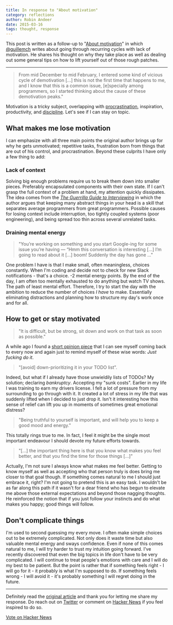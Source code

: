 ```yaml
---
title: In response to "About motivation"
category: reflections
author: Robin Andeer
date: 2015-03-16
tags: thought, response
---
```


This post is written as a follow-up to "[About motivation](http://mussol.org/2015/03/15/about-motivation/)" in which [@guillemch](https://twitter.com/guillemch) writes about going through recurring cycles with lack of motivation. He shares his thought on why they take place as well as dealing out some general tips on how to lift yourself out of those rough patches.

---

> From mid December to mid February, I entered some kind of vicious cycle of demotivation [...] this is not the first time that happens to me, and I know that this is a common issue, [e]specially among programmers, so I started thinking about the cause of these demotivation peaks."

Motivation is a tricky subject, overlapping with [procrastination](https://even.li/the-shortest-way-to-stop-procrastinating/), inspiration, productivity, and [discipline](http://www.wisdomination.com/screw-motivation-what-you-need-is-discipline/). Let's see if I can stay on topic.

## What makes me lose motivation

I can emphasize with all three main points the original author brings up for why he gets unmotivated; repetitive tasks, frustration born from things that are out of his control, and procrastination. Beyond these culprits I have only a few thing to add:

### Lack of context

Solving big enough problems require us to break them down into smaller pieces. Preferably encapsulated components with their own state. If I can't grasp the full context of a problem at hand, my attention quickly dissipates. The idea comes from the [_The Guerrilla Guide to Interviewing_](http://www.joelonsoftware.com/articles/GuerrillaInterviewing3.html) in which the author argues that keeping many abstract things in your head is a skill that separates average programmers from great programmers. Possible causes for losing context include interruption, too tightly coupled systems (poor engineering), and being spread too thin across several unrelated tasks.

### Draining mental energy

> "You’re working on something and you start Google-ing for some issue you’re having — “Hmm this conversation is interesting [...] I’m going to read about it [...] boom! Suddenly the day has gone ..."

One problem I have is that I make small, often meaningless, choices constantly. When I'm coding and decide not to check for new Slack notifications - that's a choice. -2 mental energy points. By the end of the day, I am often too mentally exhausted to do anything but watch TV shows. The path of least mental effort. Therefore, I try to start the day with the ambition to reduce the number of choices _I have_ to make. Essentially eliminating distractions and planning how to structure my day's work once and for all.

## How to get or stay motivated

> "It is difficult, but be strong, sit down and work on that task as soon as possible."

A while ago I found a [short opinion piece](https://even.li/the-shortest-way-to-stop-procrastinating/) that I can see myself coming back to every now and again just to remind myself of these wise words: _Just fucking do it_.

> "[avoid] down-prioritizing it in your TODO list".

Indeed, but what if I already have those unwieldily lists of TODOs? My solution; declaring _bankruptcy_. Accepting my "sunk costs". Earlier in my life I was training to earn my drivers license. I felt a lot of pressure from my surrounding to go through with it. It created a lot of stress in my life that was suddenly lifted when I decided to just drop it. Isn't it interesting how this sense of relief can lift you up in moments of sometimes great emotional distress?

> "Being truthful to yourself is important, and will help you to keep a good mood and energy."

This totally rings true to me. In fact, I feel it might be the single most important endeavour I should devote my future efforts towards.

> "[...] the important thing here is that you know what makes you feel better, and that you find the time for those things [...]"

Actually, I'm not sure I always know what makes me feel better. Getting to know myself as well as accepting who that person truly is does bring me closer to that goal though. If something comes natural to me I should just embrace it, right? I'm not going to pretend this is an easy task. I wouldn't be as far along this path if it wasn't for a dear friend who has begun to elevate me above those external expectations and beyond those nagging thoughts. He reinforced the notion that if you just follow your instincts and do what makes you happy; good things will follow.

## Don't complicate things

I'm used to second guessing my every move. I often make simple choices out to be extremely complicated. Not only does it waste time but also valuable mental energy and sways confidence. Even if none of this comes natural to me, I will try harder to trust my intuition going forward. I've recently discovered that even the big topics in life don't have to be very complicated. I will continue to treat people's emotions with care and I will do my best to be patient. But the point is rather that if something feels right - I will go for it - it probably is what I'm supposed to do. If something feels wrong - I will avoid it - it's probably something I will regret doing in the future.

---

Definitely read the [original article](http://mussol.org/2015/03/15/about-motivation/) and thank you for letting me share my response. Do reach out on [Twitter](https://twitter.com/robinandeer) or comment on [Hacker News](https://news.ycombinator.com/item?id=9226050) if you feel inspired to do so.

<a href="https://news.ycombinator.com/submit" className="hn-button" data-title="In response to “About motivation”" data-url="http://www.robinandeer.com/blog/2015/03/16/in-response-to-about-motivation/" data-count="horizontal">Vote on Hacker News</a>
